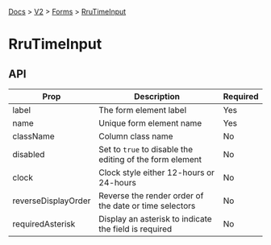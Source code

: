[Docs](/) > [V2](/docs/v2/get-started) > [Forms](/docs/v2/components/RruForm) > [RruTimeInput](/docs/v2/components/RruTimeInput)


# RruTimeInput

## API

| Prop | Description | Required |
|-|-|-|
| label | The form element label | Yes |
| name | Unique form element name | Yes |
| className | Column class name | No |
| disabled | Set to `true` to disable the editing of the form element | No |
| clock | Clock style either 12-hours or 24-hours | No |
| reverseDisplayOrder | Reverse the render order of the date or time selectors | No |
| requiredAsterisk | Display an asterisk to indicate the field is required | No |

